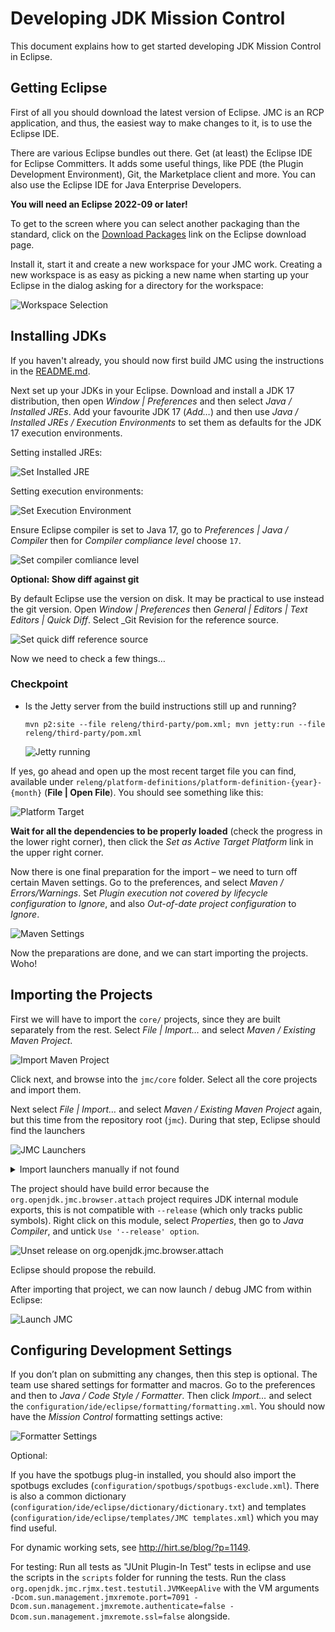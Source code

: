 # Developing JDK Mission Control
This document explains how to get started developing JDK Mission Control in Eclipse.

## Getting Eclipse
First of all you should download the latest version of Eclipse. JMC is an RCP application, and thus, the easiest way to make changes to it, is to use the Eclipse IDE.

There are various Eclipse bundles out there. Get (at least) the Eclipse IDE for Eclipse Committers. It adds some useful things, like PDE (the Plugin Development Environment), Git, the Marketplace client and more. You can also use the Eclipse IDE for Java Enterprise Developers.

**You will need an Eclipse 2022-09 or later!**

To get to the screen where you can select another packaging than the standard, click on the [Download Packages](https://www.eclipse.org/downloads/eclipse-packages) link on the Eclipse download page.

Install it, start it and create a new workspace for your JMC work. Creating a new workspace is as easy as picking a new name when starting up your Eclipse in the dialog asking for a directory for the workspace:

![Workspace Selection](images/workspace.png)

## Installing JDKs
If you haven't already, you should now first build JMC using the instructions in the [README.md](../../README.md). 

Next set up your JDKs in your Eclipse. Download and install a JDK 17 distribution, then open _Window | Preferences_ and then select _Java / Installed JREs_. Add your favourite JDK 17 (_Add…_) and then use _Java / Installed JREs / Execution Environments_ to set them as defaults for the JDK 17 execution environments.

Setting installed JREs:

![Set Installed JRE](images/setinstalledjre.png)

Setting execution environments:

![Set Execution Environment](images/setexecutionenvironment.png)

Ensure Eclipse compiler is set to Java 17, go to _Preferences | Java / Compiler_ then for
_Compiler compliance level_ choose `17`.

![Set compiler comliance level](images/setcompilercompliancelevel.png)

**Optional: Show diff against git**

By default Eclipse use the version on disk. It may be practical to use instead the git version. Open _Window | Preferences_ then _General | Editors | Text Editors | Quick Diff_. Select _Git Revision for the reference source.

![Set quick diff reference source](images/setquickdiffreferencesource.png)

Now we need to check a few things…

### Checkpoint
* Is the Jetty server from the build instructions still up and running? 

   ```
   mvn p2:site --file releng/third-party/pom.xml; mvn jetty:run --file releng/third-party/pom.xml
   ```

   ![Jetty running](images/p2site.png)


If yes, go ahead and open up the most recent target file you can find, available under `releng/platform-definitions/platform-definition-{year}-{month}` (__File | Open File__). You should see something like this:

![Platform Target](images/platformtarget.png)

**Wait for all the dependencies to be properly loaded** (check the progress in the lower right corner), then click the _Set as Active Target Platform_ link in the upper right corner.

Now there is one final preparation for the import – we need to turn off certain Maven settings. Go to the preferences, and select _Maven / Errors/Warnings_. Set _Plugin execution not covered by lifecycle configuration_ to _Ignore_, and also _Out-of-date project configuration_ to _Ignore_.

![Maven Settings](images/mavensettings.png)

Now the preparations are done, and we can start importing the projects. Woho!

## Importing the Projects
First we will have to import the `core/` projects, since they are built separately from the rest. Select _File | Import…_ and select _Maven / Existing Maven Project_.

![Import Maven Project](images/importmaven.png)

Click next, and browse into the `jmc/core` folder. Select all the core projects and import them.

Next select _File | Import…_ and select _Maven / Existing Maven Project_ again, but this time from the repository root (`jmc`). During that step, Eclipse should find the launchers

![JMC Launchers](images/launchers.png)

<details><summary>Import launchers manually if not found</summary>

If the launchers ar enot detected by Elipse they can be imported manually. Select _File | Import…_ and then select _Existing Projects into Workspace_. Find the `configuration/ide/eclipse` folder and click Ok.

![Eclipse Config](images/eclipseconfig.png)

</details>

The project should have build error because the `org.openjdk.jmc.browser.attach` project requires JDK internal module exports, this is not compatible with `--release` (which only tracks public symbols). Right click on this module, select _Properties_, then go to _Java Compiler_, and untick `Use '--release' option`.

![Unset release on org.openjdk.jmc.browser.attach](images/unsetrelease-on-jmc.browser.attach.png)

Eclipse should propose the rebuild.

After importing that project, we can now launch / debug JMC from within Eclipse:

![Launch JMC](images/launchjmc.png)

## Configuring Development Settings
If you don’t plan on submitting any changes, then this step is optional. The team use shared settings for formatter and macros. Go to the preferences and then to _Java / Code Style / Formatter_. Then click _Import…_ and select the `configuration/ide/eclipse/formatting/formatting.xml`. You should now have the _Mission Control_ formatting settings active:

![Formatter Settings](images/formattersettings.png)

Optional:

If you have the spotbugs plug-in installed, you should also import the spotbugs excludes (`configuration/spotbugs/spotbugs-exclude.xml`). There is also a common dictionary (`configuration/ide/eclipse/dictionary/dictionary.txt`) and templates (`configuration/ide/eclipse/templates/JMC templates.xml`) which you may find useful.

For dynamic working sets, see http://hirt.se/blog/?p=1149.

For testing: Run all tests as "JUnit Plugin-In Test" tests in eclipse and use the scripts in the `scripts` folder for running the tests. Run the class `org.openjdk.jmc.rjmx.test.testutil.JVMKeepAlive` with the VM arguments `-Dcom.sun.management.jmxremote.port=7091 -Dcom.sun.management.jmxremote.authenticate=false -Dcom.sun.management.jmxremote.ssl=false` alongside.
